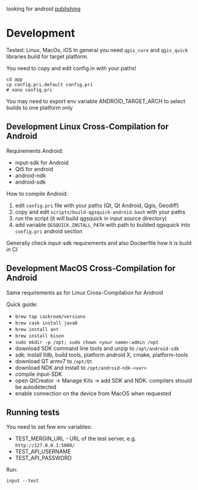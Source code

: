 looking for android [publishing](./publishing.md)

# Development

Tested: Linux, MacOs, iOS
In general you need `qgis_core` and `qgis_quick` libraries build for target platform.

You need to copy and edit config.in with your paths!
```
cd app
cp config.pri.default config.pri
# nano config.pri
```

You may need to export env variable ANDROID_TARGET_ARCH to select builds to one platform only

## Development Linux Cross-Compilation for Android

Requirements Android:
- input-sdk for Android
- Qt5 for android
- android-ndk
- android-sdk

How to compile Android:

  1. edit `config.pri` file with your paths (Qt, Qt Android, Qgis, Geodiff)
  2. copy and edit `scripts/build-qgsquick-android.bash` with your paths
  3. run the script (it will build qgsquick in input source directory)
  4. add variable `QGSQUICK_INSTALL_PATH` with path to builded qgsquick into `config.pri` android section

Generally check input-sdk requirements and also Dockerfile how it is build in CI

## Development MacOS Cross-Compilation for Android

Same requirements as for Linux Cross-Compilation for Android

Quick guide:
- `brew tap caskroom/versions`
- `brew cask install java8`
- `brew install ant`
- `brew install bison`
- `sudo mkdir -p /opt; sudo chown <your name>:admin /opt`
- download SDK command line tools and unzip to `/opt/android-sdk`
- sdk: install lldb, build tools, platform android X, cmake, platform-tools
- download QT armv7 to `/opt/Qt`
- download NDK and install to `/opt/android-ndk-<ver>`
- compile input-SDK
- open QtCreator -> Manage Kits -> add SDK and NDK. compilers should be autodetected
- enable connection on the device from MacOS when requested

## Running tests

You need to set few env variables:
- TEST_MERGIN_URL - URL of the test server, e.g. `http://127.0.0.1:5000/`
- TEST_API_USERNAME
- TEST_API_PASSWORD

Run:
```
input --test
```
